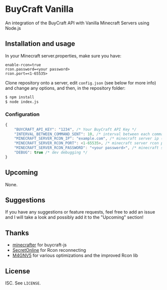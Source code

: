 # BuyCraft Vanilla
An integration of the BuyCraft API with Vanilla Minecraft Servers using Node.js

## Installation and usage

In your Minecraft server.properties, make sure you have:
```
enable-rcon=true
rcon.password=<your password>
rcon.port=<1-65535>
```

Clone repository onto a server, edit ```config.json``` (see below for more info) and change any options, and then, in the repository folder:
```sh
$ npm install
$ node index.js
```

### Configuration
```js
{
    "BUYCRAFT_API_KEY": "1234", /* Your BuyCraft API Key */
    "INTERVAL_BETWEEN_COMMAND_SENT": 10, /* interval between each command is sent to server */
    "MINECRAFT_SERVER_RCON_IP": "example.com", /* minecraft server ip (make sure you have enabled rcon) */
    "MINECRAFT_SERVER_RCON_PORT": <1-65535>, /* minecraft server rcon port */
    "MINECRAFT_SERVER_RCON_PASSWORD": "<your password>", /* minecraft server rcon password */
    "DEBUG": true /* dev debugging */
}
```

## Upcoming
None.

## Suggestions
If you have any suggestions or feature requests, feel free to add an issue and I will take a look and possibly add it to the "Upcoming" section!

## Thanks
* [minecrafter](https://github.com/minecrafter) for buycraft-js
* [SecretOnline](https://github.com/secretonline) for Rcon reconnecting 
* [M4GNV5](https://github.com/M4GNV5) for various optimizations and the improved Rcon lib

## License

ISC. See `LICENSE`.
